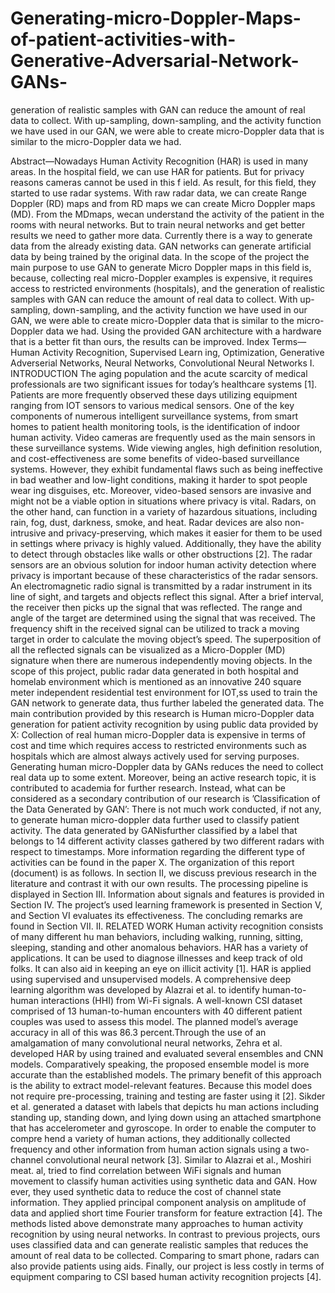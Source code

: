 # Generating-micro-Doppler-Maps-of-patient-activities-with-Generative-Adversarial-Network-GANs-
 generation of realistic samples with GAN can reduce the amount  of real data to collect. With up-sampling, down-sampling, and the  activity function we have used in our GAN, we were able to create  micro-Doppler data that is similar to the micro-Doppler data we  had. 

 Abstract—Nowadays Human Activity Recognition (HAR) is
 used in many areas. In the hospital field, we can use HAR for
 patients. But for privacy reasons cameras cannot be used in this
 f
 ield. As result, for this field, they started to use radar systems.
 With raw radar data, we can create Range Doppler (RD) maps
 and from RD maps we can create Micro Doppler maps (MD).
 From the MDmaps, wecan understand the activity of the patient
 in the rooms with neural networks. But to train neural networks
 and get better results we need to gather more data. Currently
 there is a way to generate data from the already existing data.
 GAN networks can generate artificial data by being trained by
 the original data. In the scope of the project the main purpose
 to use GAN to generate Micro Doppler maps in this field is,
 because, collecting real micro-Doppler examples is expensive, it
 requires access to restricted environments (hospitals), and the
 generation of realistic samples with GAN can reduce the amount
 of real data to collect. With up-sampling, down-sampling, and the
 activity function we have used in our GAN, we were able to create
 micro-Doppler data that is similar to the micro-Doppler data we
 had. Using the provided GAN architecture with a hardware that
 is a better fit than ours, the results can be improved.
 Index Terms—Human Activity Recognition, Supervised Learn
ing, Optimization, Generative Adverserial Networks, Neural
 Networks, Convolutional Neural Networks
 I. INTRODUCTION
 The aging population and the acute scarcity of medical
 professionals are two significant issues for today’s healthcare
 systems [1]. Patients are more frequently observed these days
 utilizing equipment ranging from IOT sensors to various
 medical sensors. One of the key components of numerous
 intelligent surveillance systems, from smart homes to patient
 health monitoring tools, is the identification of indoor human
 activity. Video cameras are frequently used as the main sensors
 in these surveillance systems. Wide viewing angles, high
definition resolution, and cost-effectiveness are some benefits
 of video-based surveillance systems. However, they exhibit
 fundamental flaws such as being ineffective in bad weather
 and low-light conditions, making it harder to spot people wear
ing disguises, etc. Moreover, video-based sensors are invasive
 and might not be a viable option in situations where privacy
 is vital. Radars, on the other hand, can function in a variety
 of hazardous situations, including rain, fog, dust, darkness,
 smoke, and heat. Radar devices are also non-intrusive and
 privacy-preserving, which makes it easier for them to be used
 in settings where privacy is highly valued. Additionally, they
 have the ability to detect through obstacles like walls or other
 obstructions [2]. The radar sensors are an obvious solution for
 indoor human activity detection where privacy is important
 because of these characteristics of the radar sensors.
 An electromagnetic radio signal is transmitted by a radar
 instrument in its line of sight, and targets and objects reflect
 this signal. After a brief interval, the receiver then picks up the
 signal that was reflected. The range and angle of the target are
 determined using the signal that was received. The frequency
 shift in the received signal can be utilized to track a moving
 target in order to calculate the moving object’s speed. The
 superposition of all the reflected signals can be visualized as
 a Micro-Doppler (MD) signature when there are numerous
 independently moving objects. In the scope of this project,
 public radar data generated in both hospital and homelab
 environment which is mentioned as an innovative 240 square
 meter independent residential test environment for IOT,ss used
 to train the GAN network to generate data, thus further labeled
 the generated data.
 The main contribution provided by this research is Human
 micro-Doppler data generation for patient activity recognition
 by using public data provided by X: Collection of real human
 micro-Doppler data is expensive in terms of cost and time
 which requires access to restricted environments such as
 hospitals which are almost always actively used for serving
 purposes. Generating human micro-Doppler data by GANs
 reduces the need to collect real data up to some extent.
 Moreover, being an active research topic, it is contributed to
 academia for further research. Instead, what can be considered
 as a secondary contribution of our research is ’Classification
 of the Data Generated by GAN’: There is not much work
 conducted, if not any, to generate human micro-doppler data
 further used to classify patient activity. The data generated by
 GANisfurther classified by a label that belongs to 14 different
 activity classes gathered by two different radars with respect
 to timestamps. More information regarding the different type
 of activities can be found in the paper X.
 The organization of this report (document) is as follows.
 In section II, we discuss previous research in the literature
 and contrast it with our own results. The processing pipeline
 is displayed in Section III. Information about signals and
 features is provided in Section IV. The project’s used learning
 framework is presented in Section V, and Section VI evaluates
 its effectiveness. The concluding remarks are found in Section
 VII.
 II. RELATED WORK
 Human activity recognition consists of many different hu
man behaviors, including walking, running, sitting, sleeping,
 standing and other anomalous behaviors. HAR has a variety
 of applications. It can be used to diagnose illnesses and keep
track of old folks. It can also aid in keeping an eye on illicit
 activity [1].
 HAR is applied using supervised and unsupervised models.
 A comprehensive deep learning algorithm was developed by
 Alazrai et al. to identify human-to-human interactions (HHI)
 from Wi-Fi signals. A well-known CSI dataset comprised
 of 13 human-to-human encounters with 40 different patient
 couples was used to assess this model. The planned model’s
 average accuracy in all of this was 86.3 percent.Through
 the use of an amalgamation of many convolutional neural
 networks, Zehra et al. developed HAR by using trained and
 evaluated several ensembles and CNN models. Comparatively
 speaking, the proposed ensemble model is more accurate than
 the established models. The primary benefit of this approach
 is the ability to extract model-relevant features. Because this
 model does not require pre-processing, training and testing are
 faster using it [2].
 Sikder et al. generated a dataset with labels that depicts hu
man actions including standing up, standing down, and lying
 down using an attached smartphone that has accelerometer
 and gyroscope. In order to enable the computer to compre
hend a variety of human actions, they additionally collected
 frequency and other information from human action signals
 using a two-channel convolutional neural network [3].
 Similar to Alazrai et al., Moshiri meat. al, tried to find
 correlation between WiFi signals and human movement to
 classify human activities using synthetic data and GAN. How
ever, they used synthetic data to reduce the cost of channel
 state information. They applied principal component analysis
 on amplitude of data and applied short time Fourier transform
 for feature extraction [4].
 The methods listed above demonstrate many approaches
 to human activity recognition by using neural networks. In
 contrast to previous projects, ours uses classified data and can
 generate realistic samples that reduces the amount of real data
 to be collected. Comparing to smart phone, radars can also
 provide patients using aids. Finally, our project is less costly
 in terms of equipment comparing to CSI based human activity
 recognition projects [4].

